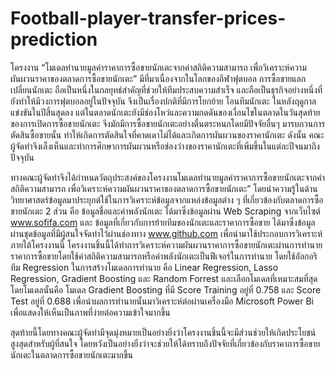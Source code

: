 # Football-player-transfer-prices-prediction
โครงงาน “โมเดลทำนายมูลค่าราคาการซื้อขายนักเตะจากค่าสถิติความสามารถ เพื่อวิเคราะห์ความผันผวนราคาของตลาดการซื้อขายนักเตะ” มีที่มาเนื่องจากในโลกของกีฬาฟุตบอล การซื้อขายแลกเปลี่ยนนักเตะ ถือเป็นหนึ่งในกลยุทธ์สำคัญที่ช่วยให้ทีมประสบความสำเร็จ และถือเป็นธุรกิจอย่างหนึ่งที่ยังทำให้มีวงการฟุตบอลอยู่ในปัจจุบัน จึงเป็นเรื่องปกติที่มีการโยกย้าย โอนทีมนักเตะ ในหลังฤดูกาลแข่งขันในปีสิ้นสุดลง แต่ในตลาดนักเตะยังมีช่องโหว่และความกดดันของเงื่อนไขในตลาดในวันสุดท้ายของการเปิดการซื้อขายนักเตะ จึงมักมีการซื้อขายนักเตะอย่างตื่นตระหนกโดยมีปัจจัยอื่นๆ มารบกวนการตัดสินซื้อขายนั้น ทำให้เกิดการตัดสินใจที่คาดเดาไม่ได้และเกิดการผันผวนของราคานักเตะ ดังนั้น คณะผู้จัดทำจึงเล็งเห็นและทำการศึกษาการผันผวนหรือช่องว่างของราคานักเตะที่เพิ่มขึ้นในแต่ละปีจนมาถึงปัจจุบัน  

ทางคณะผู้จัดทำจึงได้กำหนดวัตถุประสงค์ของโครงงานโมเดลทำนายมูลค่าราคาการซื้อขายนักเตะจากค่าสถิติความสามารถ เพื่อวิเคราะห์ความผันผวนราคาของตลาดการซื้อขายนักเตะ” โดยนำความรู้ในด้านวิทยาศาสตร์ข้อมูลมาประยุกต์ใช้ในการวิเคราะห์ข้อมูลจากแหล่งข้อมูลต่าง ๆ ที่เกี่ยวข้องกับตลาดการซื้อขายนักเตะ 2 ส่วน คือ ข้อมูลชื่อและค่าพลังนักเตะ ได้มาซึ่งข้อมูลผ่าน Web Scraping จากเว็บไซต์ www.sofifa.com  และ ข้อมูลที่เกี่ยวกับการย้ายทีมของนักเตะและราคาการซื้อขาย ได้มาซึ่งข้อมูลผ่านชุดข้อมูลที่มีผู้สนใจจัดทำไว้ผ่านช่องทาง www.github.com เพื่อนำมาใช้ประกอบการวิเคราะห์ภายใต้โครงงานนี้ 
โครงงานชิ้นนี้ได้ทำการวิเคราะห์ความผันผวนราคาการซื้อขายนักเตะผ่านการทำนายราคาการซื้อขายโดยใช้ค่าสถิติความสามารถหรือค่าพลังนักเตะเป็นฟีเจอร์ในการทำนาย โดยใช้อัลกอริทึม Regression ในการสร้างโมเดลการทำนาย คือ Linear Regression, Lasso Regression, Gradient Boosting และ Random Forrest และเลือกโมเดลที่เหมาะสมที่สุด โดยโมเดลนั้นคือ โมเดล Gradient Boosting ที่มี Score Training อยู่ที่ 0.758 และ Score Test อยู่ที่ 0.688 เพื่อนำผลการทำนายนั้นมาวิเคราะห์ต่อผ่านเครื่องมือ Microsoft Power Bi เพื่อแสดงให้เห็นเป็นภาพที่ง่ายต่อความเข้าใจมากขึ้น  

สุดท้ายนี้โดยทางคณะผู้จัดทำมีจุดมุ่งหมายเป็นอย่างยิ่งว่าโครงงานชิ้นนี้จะมีส่วนช่วยให้เกิดประโยชน์สูงสุดสำหรับผู้ที่สนใจ โดยหวังเป็นอย่างยิ่งว่าจะช่วยให้ได้ทราบถึงปัจจัยที่เกี่ยวข้องกับราคาการซื้อขายนักเตะในตลาดการซื้อขายนักเตะมากขึ้น 
